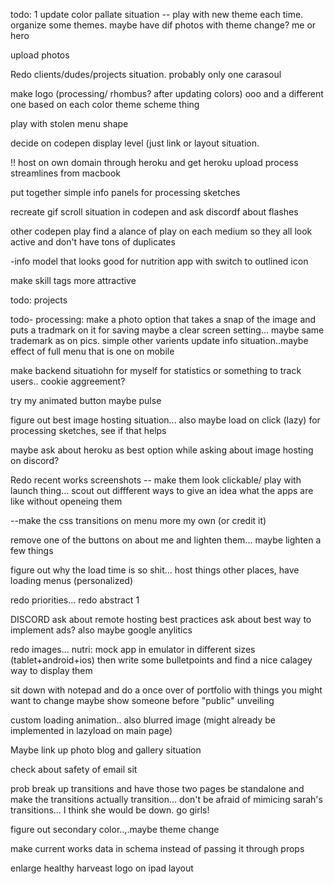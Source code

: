
todo:
1 update color pallate situation -- play with new theme each time.  organize some themes.
maybe have dif photos with theme change? me or hero

upload photos

Redo clients/dudes/projects situation. probably only one
 carasoul

make logo (processing/ rhombus? after updating colors) ooo and a different one based on each color theme scheme thing 

play with stolen menu shape

decide on codepen display level (just link or layout situation.

!! host on own domain through heroku and get heroku upload process streamlines from macbook

put together simple info panels for processing sketches

recreate gif scroll situation in codepen and ask discordf about flashes

other codepen play
find a alance of play on each medium so they all look active and don't have tons of duplicates

-info model that looks good for nutrition app with switch to outlined icon

make skill tags more attractive

todo: projects

todo- processing:
make a photo option that takes a snap of the image and puts a tradmark on it for saving
maybe a clear screen setting... maybe same trademark as on pics. simple other varients
update info situation..maybe effect of full menu that is one on mobile 

make backend situatiohn for myself for statistics or something to track users.. cookie aggreement?

try my animated button maybe pulse

figure  out best image hosting situation...
also maybe load on click (lazy) for processing sketches, see if that  helps

maybe ask about heroku as best option while asking about image hosting on discord?

Redo recent works screenshots
-- make them look clickable/ play with launch thing... scout out diffferent ways to give an idea what the apps are like without openeing them

--make the css transitions on menu more my own (or credit it)

remove one of the buttons on about me and lighten them... maybe lighten a few things

figure out why the load time is so shit... host things other places, have loading menus (personalized)

redo priorities...
redo abstract 1


DISCORD
ask about remote hosting best practices
ask about best way to implement ads?
also maybe google anylitics

redo images... nutri:
mock app in emulator in different sizes (tablet+android+ios) then write some bulletpoints and find  a nice calagey way to display them

sit down with notepad and do a once over of portfolio with things you might want to change maybe show someone before "public" unveiling

custom loading animation.. also blurred image (might already be implemented in lazyload on main page)

Maybe link up photo blog and gallery situation

check about safety of email sit

prob break up transitions and have those two pages be standalone and make the transitions actually transition... don't be afraid of mimicing sarah's transitions... I think she would be down.  go girls!

figure out secondary color..,.maybe theme change

make current works data in  schema instead of passing it through props


enlarge healthy harveast  logo on ipad layout